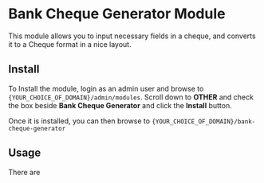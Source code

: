 # Bank Cheque Generator Module

This module allows you to input necessary fields in a cheque, and converts it to a Cheque format in a nice layout.

## Install

To Install the module, login as an admin user and browse to `{YOUR_CHOICE_OF_DOMAIN}/admin/modules`.
Scroll down to **OTHER** and check the box beside **Bank Cheque Generator** and click the **Install** button.

Once it is installed, you can then browse to `{YOUR_CHOICE_OF_DOMAIN}/bank-cheque-generator`

## Usage

There are
